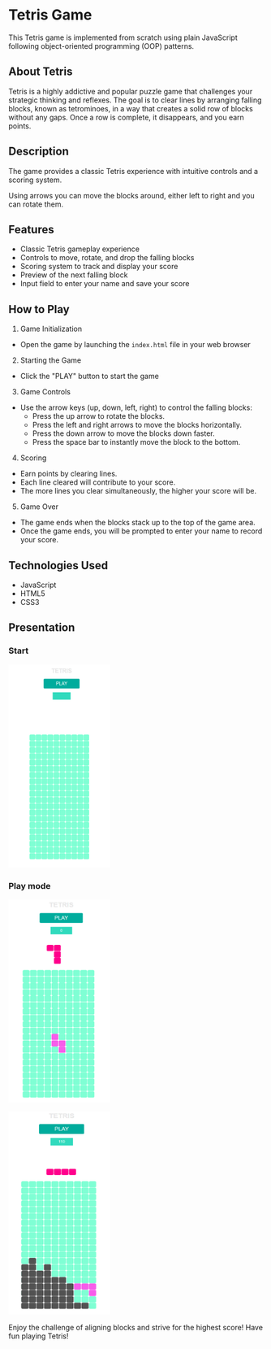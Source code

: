 # Tetris Game

This Tetris game is implemented from scratch using plain JavaScript following object-oriented programming (OOP) patterns.

## About Tetris

Tetris is a highly addictive and popular puzzle game that challenges your strategic thinking and reflexes. The goal is to clear lines by arranging falling blocks, known as tetrominoes, in a way that creates a solid row of blocks without any gaps. Once a row is complete, it disappears, and you earn points.

## Description

The game provides a classic Tetris experience with intuitive controls and a scoring system.

Using arrows you can move the blocks around, either left to right and you can rotate them.

## Features

- Classic Tetris gameplay experience
- Controls to move, rotate, and drop the falling blocks
- Scoring system to track and display your score
- Preview of the next falling block
- Input field to enter your name and save your score

## How to Play

1. Game Initialization

- Open the game by launching the `index.html` file in your web browser

2. Starting the Game

- Click the "PLAY" button to start the game

3. Game Controls
   
- Use the arrow keys (up, down, left, right) to control the falling blocks:
     - Press the up arrow to rotate the blocks.
     - Press the left and right arrows to move the blocks horizontally.
     - Press the down arrow to move the blocks down faster.
     - Press the space bar to instantly move the block to the bottom.

4. Scoring

- Earn points by clearing lines.
- Each line cleared will contribute to your score.
- The more lines you clear simultaneously, the higher your score will be.

5. Game Over

- The game ends when the blocks stack up to the top of the game area.
- Once the game ends, you will be prompted to enter your name to record your score.
  
## Technologies Used

- JavaScript
- HTML5
- CSS3

## Presentation

### Start

<img src="pictures/tetris1.PNG"
     alt="Start"
     width="200" 
     height="400"/>

### Play mode

<img src="pictures/tetris2.PNG"
     alt="Play mode"
     width="200" 
     height="400"/>


<img src="pictures/tetris3.PNG"
     alt="Play mode"
     width="200" 
     height="400"/>

Enjoy the challenge of aligning blocks and strive for the highest score! Have fun playing Tetris!
